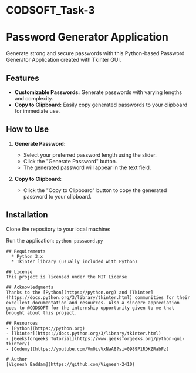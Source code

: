 # CODSOFT_Task-3
# Password Generator Application

Generate strong and secure passwords with this Python-based Password Generator Application created with Tkinter GUI.



## Features

- **Customizable Passwords:** Generate passwords with varying lengths and complexity.
- **Copy to Clipboard:** Easily copy generated passwords to your clipboard for immediate use.

## How to Use

1. **Generate Password:**
   - Select your preferred password length using the slider.
   - Click the "Generate Password" button.
   - The generated password will appear in the text field.
   
2. **Copy to Clipboard:**
   - Click the "Copy to Clipboard" button to copy the generated password to your clipboard.


## Installation

Clone the repository to your local machine:


Run the application:
`python password.py`
```
## Requirements
  * Python 3.x
  * Tkinter library (usually included with Python)

## License
This project is licensed under the MIT License

## Acknowledgments
Thanks to the [Python](https://python.org) and [Tkinter](https://docs.python.org/3/library/tkinter.html) communities for their excellent documentation and resources. Also a sincere appreciation goes to @CODSOFT for the internship opportunity given to me that brought about this project.

## Resources
- [Python](https://python.org)
- [Tkinter](https://docs.python.org/3/library/tkinter.html)
- [Geeksforgeeks Tutorial](https://www.geeksforgeeks.org/python-gui-tkinter/)
- [Codemy](https://youtube.com/Vm0ivVxNaA8?si=0989P1RDKZRabFz)

# Author
[Vignesh Baddam](https://github.com/Vignesh-2410)
